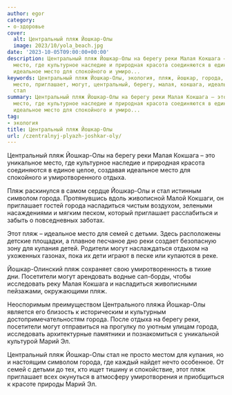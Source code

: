 ```yaml
---
author: egor
category:
- о-здоровье
cover:
  alt: Центральный пляж Йошкар-Олы
  image: 2023/10/yola_beach.jpg
date: '2023-10-05T09:00:00+00:00'
description: Центральный пляж Йошкар-Олы на берегу реки Малая Кокшага – это уникальное
  место, где культурное наследие и природная красота соединяются в единое целое, создавая
  идеальное место для спокойного и умиро...
keywords: Центральный пляж Йошкар-Олы, экология, пляж, йошкар, города, олы, реки,
  место, приглашает, могут, центральный, берегу, малая, кокшага, идеальное, отдыха,
  стал
summary: Центральный пляж Йошкар-Олы на берегу реки Малая Кокшага – это уникальное
  место, где культурное наследие и природная красота соединяются в единое целое, создавая
  идеальное место для спокойного и умиро...
tag:
- экология
title: Центральный пляж Йошкар-Олы
url: /czentralnyj-plyazh-joshkar-oly/
---
```


Центральный пляж Йошкар-Олы на берегу реки Малая Кокшага – это уникальное место, где культурное наследие и природная красота соединяются в единое целое, создавая идеальное место для спокойного и умиротворенного отдыха.

Пляж раскинулся в самом сердце Йошкар-Олы и стал истинным символом города. Протянувшись вдоль живописной Малой Кокшаги, он приглашает гостей города насладиться чистым воздухом, зелеными насаждениями и мягким песком, который приглашает расслабиться и забыть о повседневных заботах.

Этот пляж – идеальное место для семей с детьми. Здесь расположены детские площадки, а плавное песчаное дно реки создает безопасную зону для купания детей. Родители могут наслаждаться отдыхом на ухоженных газонах, пока их дети играют в песке или купаются в реке.

Йошкар-Олинский пляж сохраняет свою умиротворенность в тихие дни. Посетители могут арендовать водные сап-борды, чтобы исследовать реку Малая Кокшага и насладиться живописными пейзажами, окружающими пляж.

Неоспоримым преимуществом Центрального пляжа Йошкар-Олы является его близость к историческим и культурным достопримечательностям города. После отдыха на берегу реки, посетители могут отправиться на прогулку по уютным улицам города, исследовать архитектурные памятники и познакомиться с уникальной культурой Марий Эл.

Центральный пляж Йошкар-Олы стал не просто местом для купания, но и настоящим символом города, где каждый найдет нечто особенное. От семей с детьми до тех, кто ищет тишину и спокойствие, этот пляж приглашает всех окунуться в атмосферу умиротворения и приобщиться к красоте природы Марий Эл.